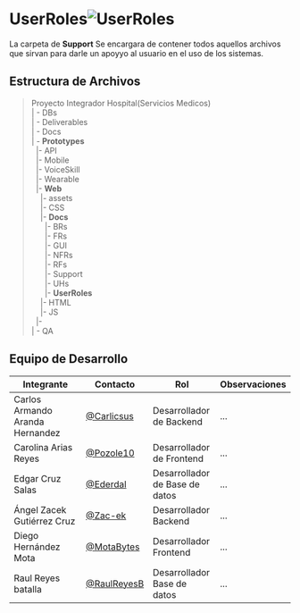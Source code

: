 # UserRoles![UserRoles](https://img.shields.io/badge/Microsoft_Word-blue?logo=libreofficewriter)

 La carpeta de **Support** Se encargara de contener todos aquellos archivos que sirvan para darle un apoyyo al usuario en el uso de los sistemas.

## Estructura de Archivos

>Proyecto Integrador Hospital(Servicios Medicos)<br>
>| - DBs <br>
>| - Deliverables<br>
>| - Docs<br>
>| - **Prototypes**<br>
> &nbsp;&nbsp;|- API<br>
> &nbsp;&nbsp;|- Mobile<br>
> &nbsp;&nbsp;|- VoiceSkill<br>
> &nbsp;&nbsp;|- Wearable<br>
> &nbsp;&nbsp;|- **Web**<br>
> &nbsp;&nbsp;&nbsp;&nbsp;|- assets<br>
> &nbsp;&nbsp;&nbsp;&nbsp;|- CSS<br>
> &nbsp;&nbsp;&nbsp;&nbsp;|- **Docs**<br>
> &nbsp;&nbsp;&nbsp;&nbsp;&nbsp;&nbsp;|- BRs<br>
> &nbsp;&nbsp;&nbsp;&nbsp;&nbsp;&nbsp;|- FRs<br>
> &nbsp;&nbsp;&nbsp;&nbsp;&nbsp;&nbsp;|- GUI<br>
> &nbsp;&nbsp;&nbsp;&nbsp;&nbsp;&nbsp;|- NFRs<br>
> &nbsp;&nbsp;&nbsp;&nbsp;&nbsp;&nbsp;|- RFs<br>
> &nbsp;&nbsp;&nbsp;&nbsp;&nbsp;&nbsp;|- Support<br>
> &nbsp;&nbsp;&nbsp;&nbsp;&nbsp;&nbsp;|- UHs<br>
> &nbsp;&nbsp;&nbsp;&nbsp;&nbsp;&nbsp;|- **UserRoles**<br>
> &nbsp;&nbsp;&nbsp;&nbsp;|- HTML<br>
> &nbsp;&nbsp;&nbsp;&nbsp;|- JS<br>
> &nbsp;&nbsp;|- <br>
>| - QA <br>


## Equipo de Desarrollo

|Integrante|Contacto|Rol|Observaciones|
|------------|--------|---|---|
|Carlos Armando Aranda Hernandez|[@Carlicsus](https://github.com/Carlicsus)|Desarrollador de Backend|...|
|Carolina Arias Reyes|[@Pozole10](https://github.com/Pozole10)|Desarrollador de Frontend|...|
|Edgar Cruz Salas|[@Ederdal](https://github.com/Ederdal)|Desarrollador de Base de datos|...|
|Ángel Zacek Gutiérrez Cruz|[@Zac-ek](https://github.com/Zac-ek)|Desarrollador Backend|...|
|Diego Hernández Mota|[@MotaBytes](https://github.com/MotaBytes)|Desarrollador Frontend|...|
|Raul Reyes batalla|[@RaulReyesB](https://github.com/RaulReyesB)|Desarrollador Base de datos|...|
 
 
 
